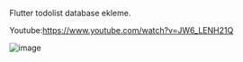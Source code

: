 Flutter todolist database ekleme.


Youtube:https://www.youtube.com/watch?v=JW6_LENH21Q


![image](https://user-images.githubusercontent.com/119972020/234535789-b4cc19bc-276f-4b93-bbb3-e958c5d62281.png)
